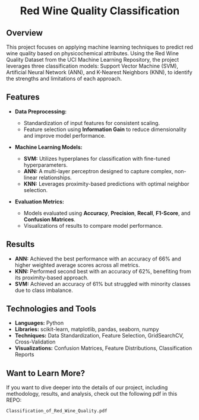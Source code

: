 <div align="center">
    <h1 id="Header">Red Wine Quality Classification</h1>
</div>

## Overview
This project focuses on applying machine learning techniques to predict red wine quality based on physicochemical attributes. Using the Red Wine Quality Dataset from the UCI Machine Learning Repository, the project leverages three classification models: Support Vector Machine (SVM), Artificial Neural Network (ANN), and K-Nearest Neighbors (KNN), to identify the strengths and limitations of each approach.

## Features
- **Data Preprocessing:**
  - Standardization of input features for consistent scaling.
  - Feature selection using **Information Gain** to reduce dimensionality and improve model performance.
  
- **Machine Learning Models:**
  - **SVM:** Utilizes hyperplanes for classification with fine-tuned hyperparameters.
  - **ANN:** A multi-layer perceptron designed to capture complex, non-linear relationships.
  - **KNN:** Leverages proximity-based predictions with optimal neighbor selection.

- **Evaluation Metrics:**
  - Models evaluated using **Accuracy**, **Precision**, **Recall**, **F1-Score**, and **Confusion Matrices**.
  - Visualizations of results to compare model performance.

## Results
- **ANN:** Achieved the best performance with an accuracy of 66% and higher weighted average scores across all metrics.
- **KNN:** Performed second best with an accuracy of 62%, benefiting from its proximity-based approach.
- **SVM:** Achieved an accuracy of 61% but struggled with minority classes due to class imbalance.

## Technologies and Tools
- **Languages:** Python
- **Libraries:** scikit-learn, matplotlib, pandas, seaborn, numpy
- **Techniques:** Data Standardization, Feature Selection, GridSearchCV, Cross-Validation
- **Visualizations:** Confusion Matrices, Feature Distributions, Classification Reports

## Want to Learn More?
If you want to dive deeper into the details of our project, including methodology, results, and analysis, check out the following pdf in this REPO:
```
Classification_of_Red_Wine_Quality.pdf
```
